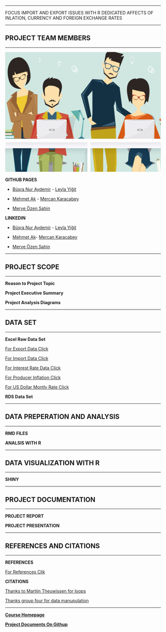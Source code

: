 


*** 

FOCUS IMPORT AND EXPORT ISSUES WITH R DEDICATED AFFECTS OF INLATION, CURRENCY AND FOREIGN EXCHANGE RATES

***  



## PROJECT TEAM MEMBERS
*** 

![Image description](https://github.com/MEF-BDA503/gpj18-r_coders/blob/master/img/R_developers.jpg)

**GITHUB PAGES**

- [Büşra Nur Aydemir](https://mef-bda503.github.io/pj18-aydemirbusra/) - [Leyla Yiğit](https://mef-bda503.github.io/pj18-Leyla.Yigit/)

- [Mehmet Ak](https://mef-bda503.github.io/pj18-mehmetakk/) - [Mercan Karacabey](https://mef-bda503.github.io/pj18-mkaracabey/)

- [Merve Özen Şahin](https://mef-bda503.github.io/pj18-ozenm/)

**LINKEDIN**
- [Büşra Nur Aydemir]( https://www.linkedin.com/in/busra-nur-aydemir-51b81b8b/) - [Leyla Yiğit](https://www.linkedin.com/in/leyla-yi%C4%9Fit-b3894955/)

- [Mehmet Ak](https://www.linkedin.com/in/ACoAACENGXUBEHApr9slAuQzh8lBviwp1FrY3oY/)- [Mercan Karacabey](https://www.linkedin.com/in/mercan-karacabey-708240103/)

- [Merve Özen Şahin](https://www.linkedin.com/in/merve-ozen-sahin-91027431/)



***
## PROJECT SCOPE 
*** 
**Reason to Project Topic**

**Project Executive Summary**

**Project Analysis Diagrams**



***
## DATA SET 
*** 
**Excel Raw Data Set**

[For Export Data Click]("https://github.com/MEF-BDA503/gpj18-r_coders/blob/master/Data_Sources(Excel)/export_1996_2018.xls")

[For Import Data Click]("https://github.com/MEF-BDA503/gpj18-r_coders/blob/master/Data_Sources(Excel)/import_1996_2018.xls")

[For Interest Rate Data Click]("https://github.com/MEF-BDA503/gpj18-r_coders/blob/master/Data_Sources(Excel)/Interest.xlsx")

[For Producer Inflation Click]("https://github.com/MEF-BDA503/gpj18-r_coders/blob/master/Data_Sources(Excel)/Producer_Inflation.xlsx")

[For US Dollar Montly Rate Click]("https://github.com/MEF-BDA503/gpj18-/blob/master/Data_Sources(Excel)/US_Dollar_Montly_Rate.xlsx")

**RDS Data Set**



***
## DATA PREPERATION AND ANALYSIS
*** 
**RMD FILES**

**ANALSIS WITH R**



***
## DATA VISUALIZATION WITH R
*** 
**SHINY**



***
## PROJECT DOCUMENTATION
*** 
**PROJECT REPORT**

**PROJECT PRESENTATION**



***
## REFERENCES AND CITATIONS
*** 
**REFERENCES**

[For References Clik](Analysis_Codes_and_RMD_HTML/References.html)


**CITATIONS**

[Thanks to Martijn Theuwissen for loops](https://www.r-bloggers.com/how-to-write-the-first-for-loop-in-r/)

[Thanks group four for data manupulation](https://mef-bda503.github.io/gpj18-group_four/)



***

**[Course Homepage](https://mef-bda503.github.io/)**

**[Project Documents On Githup](https://github.com/MEF-BDA503/gpj18-r_coders)**
